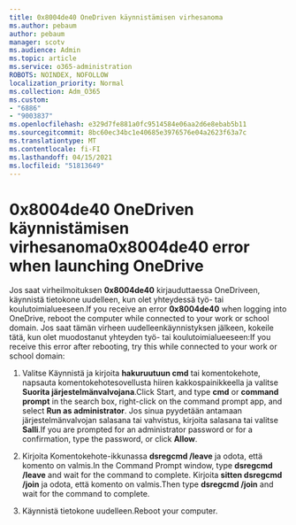 ```yaml
---
title: 0x8004de40 OneDriven käynnistämisen virhesanoma
ms.author: pebaum
author: pebaum
manager: scotv
ms.audience: Admin
ms.topic: article
ms.service: o365-administration
ROBOTS: NOINDEX, NOFOLLOW
localization_priority: Normal
ms.collection: Adm_O365
ms.custom:
- "6886"
- "9003837"
ms.openlocfilehash: e329d7fe881a0fc9514584e06aa2d6e8ebab5b11
ms.sourcegitcommit: 8bc60ec34bc1e40685e3976576e04a2623f63a7c
ms.translationtype: MT
ms.contentlocale: fi-FI
ms.lasthandoff: 04/15/2021
ms.locfileid: "51813649"
---
```

# <a name="0x8004de40-error-when-launching-onedrive"></a><span data-ttu-id="5aed8-102">0x8004de40 OneDriven käynnistämisen virhesanoma</span><span class="sxs-lookup"><span data-stu-id="5aed8-102">0x8004de40 error when launching OneDrive</span></span>

<span data-ttu-id="5aed8-103">Jos saat virheilmoituksen **0x8004de40** kirjauduttaessa OneDriveen, käynnistä tietokone uudelleen, kun olet yhteydessä työ- tai koulutoimialueeseen.</span><span class="sxs-lookup"><span data-stu-id="5aed8-103">If you receive an error **0x8004de40** when  logging into OneDrive, reboot the computer while connected to your work or school domain.</span></span> <span data-ttu-id="5aed8-104">Jos saat tämän virheen uudelleenkäynnistyksen jälkeen, kokeile tätä, kun olet muodostanut yhteyden työ- tai koulutoimialueeseen:</span><span class="sxs-lookup"><span data-stu-id="5aed8-104">If you receive this error after rebooting, try this while connected to your work or school domain:</span></span>

1. <span data-ttu-id="5aed8-105">Valitse Käynnistä ja kirjoita  **hakuruutuun cmd** tai komentokehote, napsauta komentokehotesovellusta hiiren kakkospainikkeella ja valitse **Suorita järjestelmänvalvojana**.</span><span class="sxs-lookup"><span data-stu-id="5aed8-105">Click Start, and type **cmd** or **command prompt**  in the search  box, right-click on the command prompt app, and select  **Run as administrator**.</span></span> <span data-ttu-id="5aed8-106">Jos sinua pyydetään antamaan järjestelmänvalvojan salasana tai vahvistus, kirjoita salasana tai valitse **Salli**.</span><span class="sxs-lookup"><span data-stu-id="5aed8-106">If you are prompted for an administrator password or for a confirmation, type the password, or click **Allow**.</span></span>  

2. <span data-ttu-id="5aed8-107">Kirjoita Komentokehote-ikkunassa **dsregcmd /leave**  ja odota, että komento on valmis.</span><span class="sxs-lookup"><span data-stu-id="5aed8-107">In the Command Prompt window, type **dsregcmd /leave**  and wait for the command to complete.</span></span> <span data-ttu-id="5aed8-108">Kirjoita **sitten dsregcmd /join** ja odota, että komento on valmis.</span><span class="sxs-lookup"><span data-stu-id="5aed8-108">Then type **dsregcmd /join** and wait for the command to complete.</span></span>
3. <span data-ttu-id="5aed8-109">Käynnistä tietokone uudelleen.</span><span class="sxs-lookup"><span data-stu-id="5aed8-109">Reboot your computer.</span></span>
